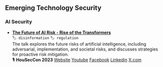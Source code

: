 ## Emerging Technology Security
### AI Security
- [**The Future of AI Risk - Rise of the Transformers**](https://www.youtube.com/watch?v=ULCYUTQlbtk)    
`🏷️ disinformation`  `🏷️ regulation`  
The talk explores the future risks of artificial intelligence, including adversarial, implementation, and societal risks, and discusses strategies for proactive risk mitigation.  
🎙️  **HouSecCon 2023** [Website](https://www.houstonseccon.com) [Youtube](https://www.youtube.com/playlist?list=PLA2-dYVG4Dv3X5dWKHSfZxE3fYY_gtIw-) [Facebook](https://www.facebook.com/HouSecCon)  [Linkedin](https://www.linkedin.com/company/houseccon)  [X.com](https://x.com/HouSecCon)    

